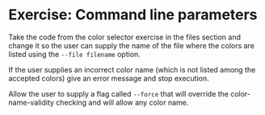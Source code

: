 # Exercise: Command line parameters


Take the code from the color selector exercise in the files section and change it so
the user can supply the name of the file where the colors are listed using the
`--file filename` option.

If the user supplies an incorrect color name (which is not listed among the accepted colors)
give an error message and stop execution.

Allow the user to supply a flag called `--force` that will
override the color-name-validity checking and will allow any color name.


